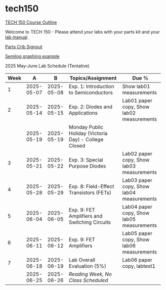 # tech150

[TECH 150 Course Outline](https://humber.ca/transferoptions/course-outlines/outline.html?code=TECH%20150)

Welcome to TECH 150 - Please attend your labs with your parts kit and your [lab manual](https://www.bkstr.com/humberitstore/product/laboratory-exercises-for-electronic-devices-272165-1).

[Parts Crib Signout](https://vladporcila.github.io/#partscribSignout)

[Semilog graphing example](https://www.mathnstuff.com/math/spoken/here/2class/340/gif/lgf3.gif)

2025 May-June Lab Schedule (Tentative)

|Week|A         |B         |Topics/Assignment                                     | Due %                                   |
|----|----------|----------|------------------------------------------------------|-----------------------------------------|
|1   |2025-05-07|2025-05-08|Exp. 1: Introduction to Semiconductors                |Show lab01 measurements                  |
|2   |2025-05-14|2025-05-15|Exp. 2: Diodes and Applications                       |Lab01 paper copy, Show lab02 measurements|
|    |2025-05-19|2025-05-19|Monday Public Holiday (Victoria Day) - College Closed |                                         |
|3   |2025-05-21|2025-05-22|Exp. 3: Special Purpose Diodes                        |Lab02 paper copy, Show lab03 measurements|
|4   |2025-05-28|2025-05-29|Exp. 8: Field-Effect Transistors (FETs)               |Lab03 paper copy, Show lab04 measurements|
|5   |2025-06-04|2025-06-05|Exp. 9: FET Amplifiers and Switching Circuits         |Lab04 paper copy, Show lab05 measurements|
|6   |2025-06-11|2025-06-12|Exp. 9: FET Amplifiers                                |Lab05 paper copy, Show lab06 measurements|
|7   |2025-06-18|2025-06-19|Lab Overall Evaluation (5%)                           |Lab06 paper copy, labtest1               |
|    |2025-06-25|2025-06-26|*Reading Week, No Class Scheduled*                    |                                         |
